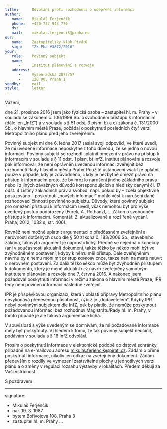 ```yaml
---
title:      Odvolání proti rozhodnutí o odepření informací
author:
   name:    Mikuláš Ferjenčík
   phone:   +420 737 943 770
   ds:      
   mail:    mikulas.ferjencik@praha.eu
our:
   name:    Zastupitelský klub Pirátů
   sign:    "Zk Pha #3872/2016"
your:
   role:    Povinný subjekt
   name:    
      -     Institut plánování a rozvoje
   address:
      -     Vyšehradská 2077/57
      -     128 00, Praha 1
sendby:     mail
style:      letter
---
```


Vážení,

dne 21. prosince 2016 jsem jako fyzická osoba – zastupitel hl. m. Prahy – v souladu se zákonem č. 106/1999 Sb. o svobodném přístupu k informacím (dále jen „InfZ“) a v souladu s § 51 odst. 3 písm. b) a c) zákona č. 131/2000 Sb., o hlavním městě Praze, požádal o poskytnutí posledních čtyř verzí Metropolitního plánu před jeho zveřejněním.

Povinný subjekt mi dne 6. ledna 2017 zaslal svoji odpověď, ve které uvedl, že mi uvedené informace neposkytne z toho důvodu, že se jedná o novou informaci. Povinný subjekt se rozhodl uplatnit omezení v právu na přístup k informacím v souladu s § 11 odst. 1 písm. b) InfZ. Institut plánování a rozvoje pak informoval, že není oprávněn uvedenou informaci zveřejnit bez rozhodnutí Rady hlavního města Prahy. Použité ustanovení však lze uplatnit pouze v případě, kdy je zdůvodněno, a kdy je nezbytné omezit právo na přístup k informacím proto, že by hrozilo narušení jiného základního práva nebo i z jiných závažných důvodů korespondujících s hledisky danými čl. 17 odst. 4 Listiny základních práv a svobod, např. pokud by – zcela objektivně posuzováno – poskytnutí „no­vých informací“ mohlo vést k narušení dané rozhodovací činnosti povinného subjektu. Důvody, které povinný subjekt pro omezení přístupu k informacím uvedl, však nemohou být pro výše uvedený postup podařazeny (Furek, A., Rothanzl, L. Zákon o svobodném přístupu k informacím. Komentář. 2. aktualizované a rozšířené vydání. Praha, 2012, 1032 s, str. 406).

Rovněž není možné uplatnit argumentaci o předčasném zveřejnění a nerovnosti dotčených osob dle § 50 zákona č. 183/2006 Sb., stavebního zákona, takovýto argument je naprosto lichý. Předně se nejedná o konečný (ani v současnosti aktuální) dokument, takže těžko by někdo mohl být ve zvýhodněném postavení, kdyby k němu měl přístup. Dále zveřejněním návrhu by k němu mohl mít přístup kdokoliv chce, takže není na místě mluvit o nerovném postavení. Za další těžko někdo může být zvýhodněn přístupem k dokumentu, který je méně aktuální než návrh zveřejněný samotným Institutem plánování a rozvoje dne 7. června 2016. A nakonec jsem požadoval poskytnutí informací v režimu zákona o hlavním městě Praze, IPR tedy není povinen informaci následně zveřejnit.

IPR je příspěvkovou organizací, která v oblasti přípravy Metropolitního plánu nevykonává přenesenou působnost, nýbrž je „dodavetelem“. Kdyby IPR nebyl povinným subjektem dle InfZ, pak by platilo, že nemůže poskytnout požadovanou informaci bez rozhodnutí Magistrátu/Rady hl. m. Prahy, v tomto případě je ale taková argumentace lichá.

V souvislosti s výše uvedeným se domnívám, že mi požadované informace měly být poskytnuty. Vzhledem k tomu, že tak povinný subjekt neučinil, podávám v souladu s § 16 InfZ odvolání. 

Prosím o poskytnutí informace v elektronické podobě do datové schránky, případně na e-mailovou adresu mikulas.ferjencik@pirati.cz. Žádám o přímé poskytnutí informace, nikoliv jen odkaz na zveřejněný dokument. Žádám především o rozdíly ve vymezení zastavitelné plochy u jednotlivých verzí plánu a o změny v regulaci rozsahu výstavby v lokalitách. Předem děkuji za Vaši vstřícnost.

S pozdravem

---
signature:
  - Mikuláš Ferjenčík
  - nar. 19. 3. 1987
  - bytem Bořivojova 108, Praha 3
  - zastupitel hl. m. Prahy
...
